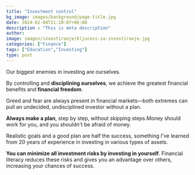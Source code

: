 ```yaml
---
title: "Investment control"
bg_image: images/background/page-title.jpg
date: 2024-02-04T11:10:07+06:00
description : "This is meta description"
author:
image: images/investiranje/kljucevi-za-investiranje.jpg
categories: ["Finance"]
tags: ["Education","Investing"]
type: post
---
```

Our biggest enemies in investing are ourselves.

By controlling and **disciplining ourselves**, we achieve the greatest financial benefits and **financial freedom**.

Greed and fear are always present in financial markets—both extremes can pull an undecided, undisciplined investor without a plan.
 
**Always make a plan**, step by step, without skipping steps.Money should work for you, and you shouldn't be afraid of money.

Realistic goals and a good plan are half the success, something I've learned from 20 years of experience in investing in various types of assets.

**You can minimize all investment risks by investing in yourself**. Financial literacy reduces these risks and gives you an advantage over others, increasing your chances of success.


